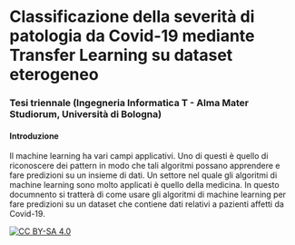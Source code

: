 # Classificazione della severità di patologia da Covid-19 mediante Transfer Learning su dataset eterogeneo
### Tesi triennale (Ingegneria Informatica T - Alma Mater Studiorum, Università di Bologna)
#### Introduzione
Il machine learning ha vari campi applicativi. Uno di questi è quello di riconoscere dei pattern in modo che tali algoritmi possano apprendere e fare
predizioni su un insieme di dati. Un settore nel quale gli algoritmi di machine learning sono molto applicati è quello della medicina. In questo documnento
si tratterà di come usare gli algoritmi di machine learning per fare predizioni su un dataset che contiene dati relativi a pazienti affetti da Covid-19.

[![CC BY-SA 4.0][cc-by-sa-image]][cc-by-sa]

[cc-by-sa]: http://creativecommons.org/licenses/by-sa/4.0/

[cc-by-sa-image]: https://licensebuttons.net/l/by-sa/4.0/88x31.png
